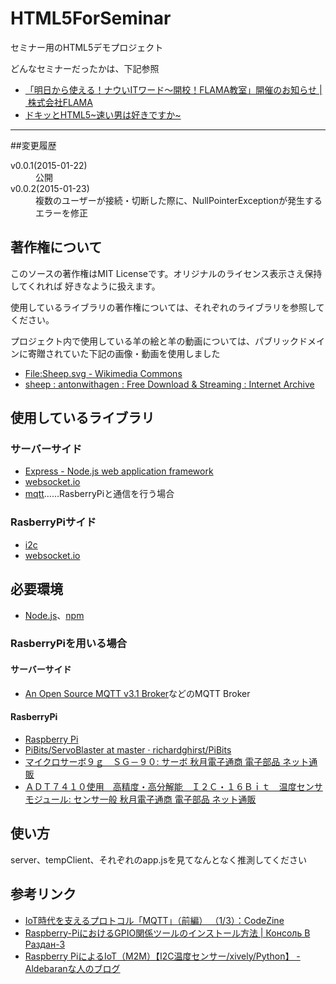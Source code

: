 # HTML5ForSeminar
セミナー用のHTML5デモプロジェクト

どんなセミナーだったかは、下記参照

* [「明日から使える！ナウいITワード～開校！FLAMA教室」開催のお知らせ | 株式会社FLAMA](http://www.flama.co.jp/news/2014/20141224_2.html)
* [ドキッとHTML5~速い男は好きですか~](https://www.slideshare.net/ktaichirou/html5-43764252)

- - -

##変更履歴

<dl>
  <dt>v0.0.1(2015-01-22)</dt>
  <dd>公開</dd>
  <dt>v0.0.2(2015-01-23)</dt>
  <dd>複数のユーザーが接続・切断した際に、NullPointerExceptionが発生するエラーを修正</dd>
</dl>

## 著作権について
このソースの著作権はMIT Licenseです。オリジナルのライセンス表示さえ保持してくれれば
好きなように扱えます。

使用しているライブラリの著作権については、それぞれのライブラリを参照してください。

プロジェクト内で使用している羊の絵と羊の動画については、パブリックドメインに寄贈されていた下記の画像・動画を使用しました

* [File:Sheep.svg - Wikimedia Commons](http://commons.wikimedia.org/wiki/File:Sheep.svg?uselang=ja)
* [sheep : antonwithagen : Free Download & Streaming : Internet Archive](https://archive.org/details/sheep_590)

## 使用しているライブラリ

### サーバーサイド

* [Express - Node.js web application framework](http://expressjs.com/)
* [websocket.io](https://www.npmjs.com/package/websocket.io)
* [mqtt](https://www.npmjs.com/package/mqtt)……RasberryPiと通信を行う場合

### RasberryPiサイド

* [i2c](https://www.npmjs.com/package/i2c)
* [websocket.io](https://www.npmjs.com/package/websocket.io)

## 必要環境

* [Node.js](http://nodejs.org/)、[npm](https://www.npmjs.com/)

### RasberryPiを用いる場合

#### サーバーサイド

* [An Open Source MQTT v3.1 Broker](http://mosquitto.org/)などのMQTT Broker

#### RasberryPi

* [Raspberry Pi](http://www.raspberrypi.org/)
* [PiBits/ServoBlaster at master · richardghirst/PiBits](https://github.com/richardghirst/PiBits/tree/master/ServoBlaster)
* [マイクロサーボ９ｇ　ＳＧ－９０: サーボ 秋月電子通商 電子部品 ネット通販](http://akizukidenshi.com/catalog/g/gM-08761/)
* [ＡＤＴ７４１０使用　高精度・高分解能　Ｉ２Ｃ・１６Ｂｉｔ　温度センサモジュール: センサ一般 秋月電子通商 電子部品 ネット通販](http://akizukidenshi.com/catalog/g/gM-06675/)

## 使い方

server、tempClient、それぞれのapp.jsを見てなんとなく推測してください

## 参考リンク

* [IoT時代を支えるプロトコル「MQTT」（前編） （1/3）：CodeZine](http://codezine.jp/article/detail/8000)
* [Raspberry-PiにおけるGPIO関係ツールのインストール方法 | Консоль В Раздан-3](http://oohito.com/nqthm/archives/2151)
* [Raspberry PiによるIoT（M2M）【I2C温度センサー/xively/Python】 - Aldebaranな人のブログ](http://yamaryu0508.hatenablog.com/entry/2014/08/19/233431)
